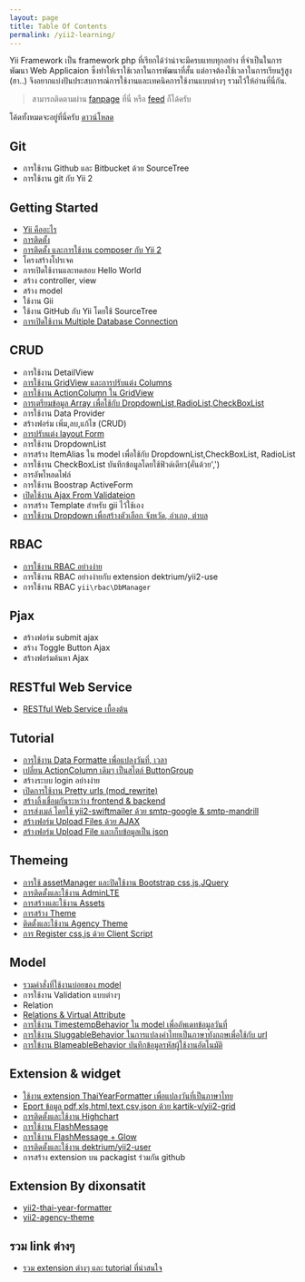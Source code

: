 ```yaml
---
layout: page
title: Table Of Contents
permalink: /yii2-learning/
---
```

Yii Framework เป็น framework php ที่เรียกได้ว่าน่าจะมีครบแทบทุกอย่าง ที่จำเป็นในการพัฒนา Web Applicaion ซึ่งทำให้เราใช้เวลาในการพัฒนาที่สั้น แต่อาจต้องใช้เวลาในการเรียนรู้สูง (ฮา..) จึงอยากแบ่งปันประสบการณ์การใช้งานและเทคนิคการใช้งานแบบต่างๆ รวมไว้ให้อ่านที่นี่กัน.

> สามารถติดตามผ่าน [fanpage](https://www.facebook.com/yii2Learning) ที่นี่ หรือ [feed](http://dixonsatit.github.io/feed.xml) ก็ได้ครับ

โค้ดทั้งหมดจะอยู่ที่นี่ครับ [ดาวน์โหลด](https://github.com/dimpled/Yii2-Learning-Source/)

## Git

- การใช้งาน Github และ Bitbucket ด้วย SourceTree
- การใช้งาน git กับ  Yii 2

## Getting Started

- [Yii คืออะไร](/2015/06/14/what-is-yii.html)
- [การติดตั้ง](/2014/11/30/Installation.html)
- [การติดตั้ง และการใช้งาน composer กับ Yii 2](/2015/06/29/using-extensions.html)
- โครงสร้างโปรเจค
- การเปิดใช้งานและทดสอบ Hello World
- สร้าง controller, view
- สร้าง model
- ใช้งาน Gii
- ใช้งาน GitHub กับ Yii โดยใช้ SourceTree
- [การเปิดใช้งาน Multiple Database Connection](/2015/07/03/multiple-db-connection.html)

## CRUD
- การใช้งาน DetailView
- [การใช้งาน GridView และการปรับแต่ง Columns](/2015/07/06/gridview.html)
- [การใช้งาน ActionColumn ใน GridView](/2015/07/11/action-column.html)
- [การเตรียมข้อมูล Array เพื่อใช้กับ DropdownList,RadioList,CheckBoxList](/2015/07/21/item-alias.html)
- การใช้งาน Data Provider
- สร้างฟอร์ม เพิ่ม,ลบ,แก้ไข (CRUD)
- [การปรับแต่ง layout Form](/2014/11/30/create-form.html)
- การใช้งาน DropdownList
- การสร้าง ItemAlias ใน model เพื่อใช้กับ DropdownList,CheckBoxList, RadioList
- การใช้งาน CheckBoxList บันทึกข้อมูลโดยใช้ฟิวด์เดียว(คั่นด้วย',')
- การอัพโหลดไฟล์
- การใช้งาน Boostrap ActiveForm
- [เปิดใช้งาน Ajax From Validateion](/2015/06/22/ajax-form-validation.html)
- การสร้าง Template สำหรับ gii ไว้ใช้เอง
- [การใช้งาน Dropdown เพื่อสร้างตัวเลือก จังหวัด, อำเภอ, ตำบล](/2014/11/30/dependent-dropdown.html)

## RBAC
- [การใช้งาน RBAC อย่างง่าย](/2015/06/27/simple-rbac.html)
- การใช้งาน RBAC อย่างง่ายกับ extension dektrium/yii2-use
- การใช้งาน RBAC `yii\rbac\DbManager`

## Pjax
- สร้างฟอร์ม submit ajax
- สร้าง Toggle Button Ajax
- สร้างฟอร์มค้นหา Ajax

## RESTful Web Service
- [RESTful Web Service เบื้องต้น](/2014/11/30/restful-webservice.html)


## Tutorial
- [การใช้งาน Data Formatte เพื่อแปลงวันที่, เวลา](/2015/06/23/date-formatter.html)
- [เปลี่ยน ActionColumn เดิมๆ เป็นสไตล์ ButtonGroup](/2014/11/30/action-column.html)
- สร้างระบบ login อย่างง่าย
- [เปิดการใช้งาน Pretty urls (mod_rewrite)](/2014/11/30/modrewrite.html)
- [สร้างลิ้งเชื่อมกันระหว่าง frontend & backend](/2014/11/30/links-backend-to-frontend.html)
- [ การส่งเมล์ โดยใช้  yii2-swiftmailer  ด้วย smtp-google & smtp-mandrill](/2015/06/22/mailer-smtp-google-smtp-mandrill.html)
- [สร้างฟอร์ม Upload Files ด้วย AJAX](/2014/11/30/upload-ajax.html)
- [สร้างฟอร์ม Upload File และเก็บข้อมูลเป็น json](/2014/11/30/upload-json.html)

## Themeing
- [การใช้ assetManager และปิดใช้งาน Bootstrap css,js,JQuery](/2015/06/20/disable-bootstrap-js-css-jquery.html)
- [การติดตั้งและใช้งาน AdminLTE](/2015/06/18/adminlte.html)
- [การสร้างและใช้งาน Assets](/2015/06/20/create-assets.html)
- [การสร้าง Theme](/2015/06/20/create-theme-yii2.html)
- [ติดตั้งและใช้งาน Agency Theme](/2015/06/23/install-agency-theme.html)
- [การ Register css,js ด้วย Client Script](/2015/06/23/client-script.html)


## Model
- [รวมคำสั่งที่ใช้งานบ่อยของ model](/2014/11/30/query-model.html)
- การใช้งาน Validation แบบต่างๆ
- Relation
- [Relations & Virtual Attribute](/2014/11/30/relations.html)
- [การใช้งาน TimestempBehavior ใน model เพื่ออัพเดทข้อมูลวันที่](/2015/06/14/model-behaviors.html)
- [การใช้งาน SluggableBehavior ในการแปลงคำไทยเป็นภาษาทังกฤษเพื่อใช้กับ url ](/2015/06/15/sluggble-behavior.html)
- [การใข้งาน BlameableBehavior บันทึกข้อมูลรหัสผู้ใช้งานอัตโนมัติ](/2015/06/17/blameable-behavior.html)

## Extension & widget
- [ใช้งาน extension ThaiYearFormatter เพื่อแปลงวันที่เป็นภาษาไทย](/2015/07/04/thai-year-formatter.html)
- [Eport ข้อมูล pdf,xls,html,text,csv,json ด้วย kartik-v/yii2-grid](/2014/11/30/install-krajee-yii2-grid.html)
- [การติดตั้งและใช้งาน Highchart](/2015/06/23/highcharts.html)
- [การใช้งาน FlashMessage](/2015/06/17/flash-message.html)
- [การใช้งาน FlashMessage + Glow](/2015/06/17/flash-message-growl-widget.html)
- [การติดตั้งและใช้งาน dektrium/yii2-user](/2015/06/25/install-dektrium-yii2-user.html)
- การสร้าง extension บน packagist ร่วมกัน github

## Extension By dixonsatit

- [yii2-thai-year-formatter](https://github.com/dixonsatit/yii2-thai-year-formatter)
- [yii2-agency-theme](https://github.com/dixonsatit/yii2-agency-theme)

## รวม link ต่างๆ
- [รวม extension ต่างๆ และ tutorial ที่น่าสนใจ](/2015/06/30/extension.html)

